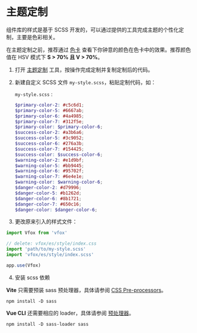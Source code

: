 # 主题定制

组件库的样式是基于 SCSS 开发的，可以通过提供的工具完成主题的个性化定制，主要是色彩相关。

在主题定制之前，推荐通过 [色卡](https://godxiaoji.github.io/vfox/demo/#/ColorCard) 查看下你钟意的颜色在色卡中的效果。推荐颜色值在 HSV 模式下 **S > 70% 且 V > 70%**。

1. 打开 [主题定制](https://godxiaoji.github.io/vfox/demo/#/CustomTheme) 工具，按操作完成定制并复制定制后的代码。
2. 新建自定义 SCSS 文件 `my-style.scss`，粘贴定制代码，如：

   `my-style.scss` :

   ```Scss
   $primary-color-2: #c5c6d1;
   $primary-color-5: #6667ab;
   $primary-color-6: #4a4985;
   $primary-color-7: #312f5e;
   $primary-color: $primary-color-6;
   $success-color-2: #a3b6a6;
   $success-color-5: #3c9052;
   $success-color-6: #276a3b;
   $success-color-7: #154425;
   $success-color: $success-color-6;
   $warning-color-2: #e1d9bf;
   $warning-color-5: #bb9445;
   $warning-color-6: #95702f;
   $warning-color-7: #6e4e1e;
   $warning-color: $warning-color-6;
   $danger-color-2: #d79996;
   $danger-color-5: #b1262d;
   $danger-color-6: #8b1721;
   $danger-color-7: #650c16;
   $danger-color: $danger-color-6;
   ```

3. 更改原来引入的样式文件：

```JavaScript
import Vfox from 'vfox'

// delete: vfox/es/style/index.css
import 'path/to/my-style.scss'
import 'vfox/es/style/index.scss'

app.use(Vfox)
```

4. 安装 scss 依赖

**Vite** 只需要预装 sass 预处理器，具体请参阅 [CSS Pre-processors](https://cn.vitejs.dev/guide/features.html#css-pre-processors)。

```Shell
npm install -D sass
```

**Vue CLI** 还需要相应的 loader，具体请参阅 [预处理器](https://cli.vuejs.org/zh/guide/css.html#%E9%A2%84%E5%A4%84%E7%90%86%E5%99%A8)。

```Shell
npm install -D sass-loader sass
```
